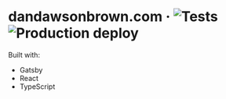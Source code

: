 # dandawsonbrown.com &middot; ![Tests](https://github.com/danielddb/my-website/workflows/Tests/badge.svg) ![Production deploy](https://github.com/danielddb/my-website/workflows/Production%20deploy/badge.svg)

Built with:

- Gatsby
- React
- TypeScript
